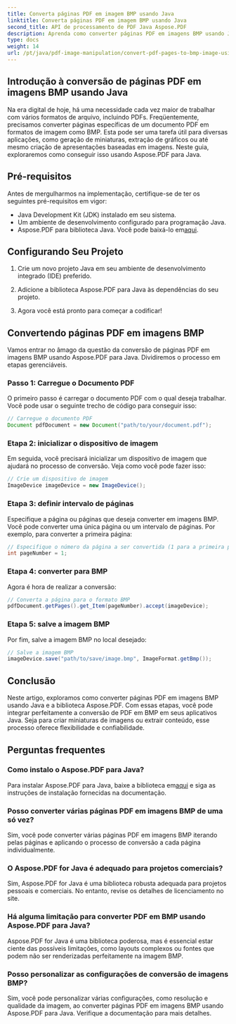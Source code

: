 ```yaml
---
title: Converta páginas PDF em imagem BMP usando Java
linktitle: Converta páginas PDF em imagem BMP usando Java
second_title: API de processamento de PDF Java Aspose.PDF
description: Aprenda como converter páginas PDF em imagens BMP usando Java com Aspose.PDF para Java. Siga nosso guia passo a passo para uma conversão perfeita de PDF em BMP.
type: docs
weight: 14
url: /pt/java/pdf-image-manipulation/convert-pdf-pages-to-bmp-image-using-java/
---
```


## Introdução à conversão de páginas PDF em imagens BMP usando Java

Na era digital de hoje, há uma necessidade cada vez maior de trabalhar com vários formatos de arquivo, incluindo PDFs. Freqüentemente, precisamos converter páginas específicas de um documento PDF em formatos de imagem como BMP. Esta pode ser uma tarefa útil para diversas aplicações, como geração de miniaturas, extração de gráficos ou até mesmo criação de apresentações baseadas em imagens. Neste guia, exploraremos como conseguir isso usando Aspose.PDF para Java.

## Pré-requisitos

Antes de mergulharmos na implementação, certifique-se de ter os seguintes pré-requisitos em vigor:

- Java Development Kit (JDK) instalado em seu sistema.
- Um ambiente de desenvolvimento configurado para programação Java.
-  Aspose.PDF para biblioteca Java. Você pode baixá-lo em[aqui](https://releases.aspose.com/pdf/java/).

## Configurando Seu Projeto

1. Crie um novo projeto Java em seu ambiente de desenvolvimento integrado (IDE) preferido.

2. Adicione a biblioteca Aspose.PDF para Java às dependências do seu projeto.

3. Agora você está pronto para começar a codificar!

## Convertendo páginas PDF em imagens BMP

Vamos entrar no âmago da questão da conversão de páginas PDF em imagens BMP usando Aspose.PDF para Java. Dividiremos o processo em etapas gerenciáveis.

### Passo 1: Carregue o Documento PDF

O primeiro passo é carregar o documento PDF com o qual deseja trabalhar. Você pode usar o seguinte trecho de código para conseguir isso:

```java
// Carregue o documento PDF
Document pdfDocument = new Document("path/to/your/document.pdf");
```

### Etapa 2: inicializar o dispositivo de imagem

Em seguida, você precisará inicializar um dispositivo de imagem que ajudará no processo de conversão. Veja como você pode fazer isso:

```java
// Crie um dispositivo de imagem
ImageDevice imageDevice = new ImageDevice();
```

### Etapa 3: definir intervalo de páginas

Especifique a página ou páginas que deseja converter em imagens BMP. Você pode converter uma única página ou um intervalo de páginas. Por exemplo, para converter a primeira página:

```java
// Especifique o número da página a ser convertida (1 para a primeira página)
int pageNumber = 1;
```

### Etapa 4: converter para BMP

Agora é hora de realizar a conversão:

```java
// Converta a página para o formato BMP
pdfDocument.getPages().get_Item(pageNumber).accept(imageDevice);
```

### Etapa 5: salve a imagem BMP

Por fim, salve a imagem BMP no local desejado:

```java
// Salve a imagem BMP
imageDevice.save("path/to/save/image.bmp", ImageFormat.getBmp());
```

## Conclusão

Neste artigo, exploramos como converter páginas PDF em imagens BMP usando Java e a biblioteca Aspose.PDF. Com essas etapas, você pode integrar perfeitamente a conversão de PDF em BMP em seus aplicativos Java. Seja para criar miniaturas de imagens ou extrair conteúdo, esse processo oferece flexibilidade e confiabilidade.

## Perguntas frequentes

### Como instalo o Aspose.PDF para Java?

 Para instalar Aspose.PDF para Java, baixe a biblioteca em[aqui](https://releases.aspose.com/pdf/java/) e siga as instruções de instalação fornecidas na documentação.

### Posso converter várias páginas PDF em imagens BMP de uma só vez?

Sim, você pode converter várias páginas PDF em imagens BMP iterando pelas páginas e aplicando o processo de conversão a cada página individualmente.

### O Aspose.PDF for Java é adequado para projetos comerciais?

Sim, Aspose.PDF for Java é uma biblioteca robusta adequada para projetos pessoais e comerciais. No entanto, revise os detalhes de licenciamento no site.

### Há alguma limitação para converter PDF em BMP usando Aspose.PDF para Java?

Aspose.PDF for Java é uma biblioteca poderosa, mas é essencial estar ciente das possíveis limitações, como layouts complexos ou fontes que podem não ser renderizadas perfeitamente na imagem BMP.

### Posso personalizar as configurações de conversão de imagens BMP?

Sim, você pode personalizar várias configurações, como resolução e qualidade da imagem, ao converter páginas PDF em imagens BMP usando Aspose.PDF para Java. Verifique a documentação para mais detalhes.